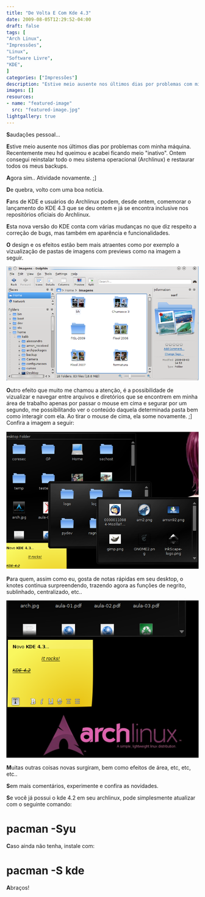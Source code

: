 ```yaml
---
title: "De Volta E Com Kde 4.3"
date: 2009-08-05T12:29:52-04:00
draft: false
tags: [
"Arch Linux",
"Impressões",
"Linux",
"Software Livre",
"KDE",
]
categories: ["Impressões"]
description: "Estive meio ausente nos últimos dias por problemas com minha máquina. Recentemente meu hd queimou e acabei ficando meio inativo. Ontem consegui reinstalar todo o meu sistema operacional (Archlinux) e restaurar todos os meus backups."
images: []
resources:
- name: "featured-image"
  src: "featured-image.jpg"
lightgallery: true
---
```

**S**audações pessoal...

**E**stive meio ausente nos últimos dias por problemas com minha máquina. Recentemente meu hd queimou e acabei ficando meio "inativo". Ontem consegui reinstalar todo o meu sistema operacional (Archlinux) e restaurar todos os meus backups.

<!--more-->

**A**gora sim.. Atividade novamente. ;]

**D**e quebra, volto com uma boa notícia.

**F**ans de KDE e usuários do Archlinux podem, desde ontem, comemorar o lançamento do KDE 4.3 que se deu ontem e já se encontra inclusive nos repositórios oficiais do Archlinux.

**E**sta nova versão do KDE conta com várias mudanças no que diz respeito a correção de bugs, mas também em aparência e funcionalidades.

**O** design e os efeitos estão bem mais atraentes como por exemplo a vizualização de pastas de imagens com previews como na imagem a seguir.

![KDE](kde43-1.png)

**O**utro efeito que muito me chamou a atenção, é a possibilidade de vizualizar e navegar entre arquivos e diretórios que se encontrem em minha área de trabalho apenas por passar o mouse em cima e segurar por um segundo, me possibilitando ver o conteúdo daquela determinada pasta bem como interagir com ela. Ao tirar o mouse de cima, ela some novamente. ;] Confira a imagem a seguir:

![KDE](kde43-2.png)

**P**ara quem, assim como eu, gosta de notas rápidas em seu desktop, o knotes continua surpreendendo, trazendo agora as funções de negrito, sublinhado, centralizado, etc..

![KDE](kde43-3.png)

**M**uitas outras coisas novas surgiram, bem como efeitos de área, etc, etc, etc..

**S**em mais comentários, experimente e confira as novidades.

**S**e você já possui o kde 4.2 em seu archlinux, pode simplesmente atualizar com o seguinte comando:

# pacman -Syu

**C**aso ainda não tenha, instale com:

# pacman -S kde

**A**braços!
